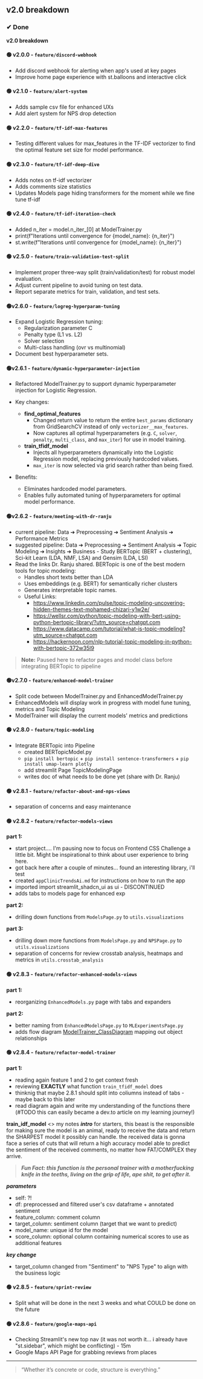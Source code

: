 ## **v2.0 breakdown**

### ✔ Done
**v2.0 breakdown**

#### 🟢 v2.0.0 - `feature/discord-webhook`
- Add discord webhook for alerting when app's used at key pages
- Improve home page experience with st.balloons and interactive click

#### 🟢 v2.1.0 - `feature/alert-system`
- Adds sample csv file for enhanced UXs
- Add alert system for NPS drop detection

#### 🟢 v2.2.0 - `feature/tf-idf-max-features`
- Testing different values for max_features in the TF-IDF vectorizer to find the optimal feature set size for model performance.

#### 🟢 v2.3.0 - `feature/tf-idf-deep-dive`
- Adds notes on tf-idf vectorizer
- Adds comments size statistics
- Updates Models page hiding transformers for the moment while we fine tune tf-idf

#### 🟢 v2.4.0 - `feature/tf-idf-iteration-check`
- Added n_iter = model.n_iter_[0] at ModelTrainer.py
- print(f"Iterations until convergence for {model_name}: {n_iter}")
- st.write(f"Iterations until convergence for {model_name}: {n_iter}")

#### 🟢 v2.5.0 - `feature/train-validation-test-split`
- Implement proper three-way split (train/validation/test) for robust model evaluation.
- Adjust current pipeline to avoid tuning on test data.
- Report separate metrics for train, validation, and test sets.

#### 🟢v2.6.0 - `feature/logreg-hyperparam-tuning`
- Expand Logistic Regression tuning:
  - Regularization parameter C
  - Penalty type (L1 vs. L2)
  - Solver selection
  - Multi-class handling (ovr vs multinomial)
- Document best hyperparameter sets.

#### 🟢v2.6.1 - `feature/dynamic-hyperparameter-injection`
- Refactored ModelTrainer.py to support dynamic hyperparameter injection for Logistic Regression.
- Key changes:
  - **find_optimal_features**
    - Changed return value to return the entire `best_params` dictionary from GridSearchCV instead of only `vectorizer__max_features`.
    - Now captures all optimal hyperparameters (e.g. `C`, `solver`, `penalty`, `multi_class`, and `max_iter`) for use in model training.
  - **train_tfidf_model**
    - Injects all hyperparameters dynamically into the Logistic Regression model, replacing previously hardcoded values.
    - `max_iter` is now selected via grid search rather than being fixed.

- Benefits:
  - Eliminates hardcoded model parameters.
  - Enables fully automated tuning of hyperparameters for optimal model performance.

#### 🟢v2.6.2 - `feature/meeting-with-dr-ranju`
- current pipeline: Data ➔ Preprocessing ➔ Sentiment Analysis ➔ Performance Metrics
- suggested pipeline: Data ➔ Preprocessing ➔ Sentiment Analysis ➔ Topic Modeling ➔ Insights ➔ Business - Study BERTopic (BERT + clustering), Sci-kit Learn (LDA, NMF, LSA) and Gensim (LDA, LSI)
- Read the links Dr. Ranju shared. BERTopic is one of the best modern tools for topic modeling:
  - Handles short texts better than LDA
  - Uses embeddings (e.g. BERT) for semantically richer clusters
  - Generates interpretable topic names.
  - Useful Links:
    - https://www.linkedin.com/pulse/topic-modeling-uncovering-hidden-themes-text-mohamed-chizari-y1w2e/
    - https://wellsr.com/python/topic-modeling-with-bert-using-python-bertopic-library/?utm_source=chatgpt.com
    - https://www.datacamp.com/tutorial/what-is-topic-modeling?utm_source=chatgpt.com
    - https://hackernoon.com/nlp-tutorial-topic-modeling-in-python-with-bertopic-372w35l9

> **Note:** Paused here to refactor pages and model class before integrating BERTopic to pipeline

#### 🟢v2.7.0 - `feature/enhanced-model-trainer`
- Split code between ModelTrainer.py and EnhancedModelTrainer.py
- EnhancedModels will display work in progress with model fune tuning, metrics and Topic Modeling
- ModelTrainer will display the current models' metrics and predictions

#### 🟢 v2.8.0 - `feature/topic-modeling`
- Integrate BERTopic into Pipeline
  - created BERTopicModel.py
  - `pip install bertopic` + `pip install sentence-transformers` + `pip install umap-learn plotly`
  - add streamlit Page TopicModelingPage
  - writes doc of what needs to be done yet (share with Dr. Ranju)

#### 🟢 v2.8.1 - `feature/refactor-about-and-nps-views`
- separation of concerns and easy maintenance

#### 🟢 v2.8.2 - `feature/refactor-models-views`
**part 1:**
- start project.... I'm pausing now to focus on Frontend CSS Challenge a little bit. Might be inspirational to think about user experience to bring here.
- got back here after a couple of minutes... found an interesting library, i'll test
- created `appClinicTrendsAi.md` for instructions on how to run the app
- imported import streamlit_shadcn_ui as ui - DISCONTINUED
- adds tabs to models page for enhanced exp

**part 2:**
- drilling down functions from `ModelsPage.py` to `utils.visualizations`

**part 3:**
- drilling down more functions from `ModelsPage.py` and `NPSPage.py` to `utils.visualizations`
- separation of concerns for review crosstab analysis, heatmaps and metrics in `utils.crosstab_analysis`

#### 🟢 v2.8.3 - `feature/refactor-enhanced-models-views`
**part 1:**
- reorganizing `EnhancedModels.py` page with tabs and expanders

**part 2:**
- better naming from `EnhancedModelsPage.py` to `MLExperimentsPage.py`
- adds flow diagram [ModelTrainer_ClassDiagram](T1-Software-Engineering-Principles/projects/clinictrends_ai/docs/diagrams/ModelTrainer_ClassDiagram.png) mapping out object relationships

#### 🟢 v2.8.4 - `feature/refactor-model-trainer`
**part 1:**
- reading again feature 1 and 2 to get context fresh
- reviewing **EXACTLY** what function `train_tfidf_model` does
- thinknig that maybe 2.8.1 should split into coliumns instead of tabs - maybe back to this later
- read diagram again and write my understanding of the functions there (#TODO this can easily became a dev.to article on my learning journey!)

**train_idf_model** <> my notes
***intro***
for starters, this beast is the responsible for making sure the model is an animal, ready to receive the data and return the SHARPEST model it possibly can handle. 
the received data is gonna face a series of cuts that will return a high accuracy model able to predict the sentiment of the received comments, no matter how FAT/COMPLEX they arrive.
> ***Fun Fact: this function is the personal trainer with a motherfucking knife in the teeths, living on the grip of life, ape shit, to get after it.***

***parameters***
- self: ?!
- df: preprocessed and filtered user's csv dataframe + annotated sentiment
- feature_column: comment column
- target_column: sentiment column (target that we want to predict)
- model_name: unique id for the model
- score_column: optional column containing numerical scores to use as additional features

***key change***
- target_column changed from "Sentiment" to "NPS Type" to align with the business logic

#### 🟢 v2.8.5 - `feature/sprint-review`
- Split what will be done in the next 3 weeks and what COULD be done on the future

#### 🟢 v2.8.6 - `feature/google-maps-api`
- Checking Streamlit's new top nav (it was not worth it... i already have "st.sidebar", which might be conflicting) - 15m
- Google Maps API Page for grabbing reviews from places

---

> “Whether it’s concrete or code, structure is everything.”